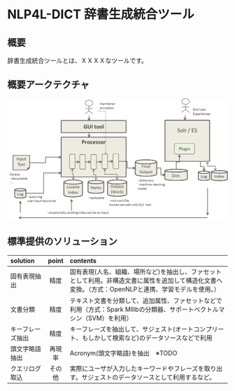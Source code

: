 # NLP4L-DICT 辞書生成統合ツール

## 概要

辞書生成統合ツールとは、ＸＸＸＸなツールです。

## 概要アークテクチャ

![フレームワークとツール](images/dict_overview_architecture.png)


## 標準提供のソリューション

|solution|point|contents|
|:--|:--:|:--|
|固有表現抽出|精度|固有表現(人名、組織、場所など)を抽出し、ファセットとして利用。非構造文書に属性を追加して構造化文書へ変換。（方式：OpenNLPと連携、学習モデルを使用。）|
|文書分類|精度|テキスト文書を分類して、追加属性、ファセットなどで利用（方式：Spark Mllibの分類器、サポートベクトルマシン（SVM）を利用）|
|キーフレーズ抽出|精度|キーフレーズを抽出して、サジェスト(オートコンプリート、もしかして検索など)のデータソースなどで利用|
|頭文字略語抽出|再現率|Acronym(頭文字略語)を抽出　※TODO|
|クエリログ取込|その他|実際にユーザが入力したキーワードやフレーズを取り出す。サジェストのデータソースとして利用するなど。|


